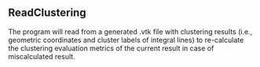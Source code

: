 ## ReadClustering
The program will read from a generated .vtk file with clustering results (i.e., geometric coordinates and cluster labels of integral lines) to re-calculate the clustering evaluation metrics of the current result in case of miscalculated result.